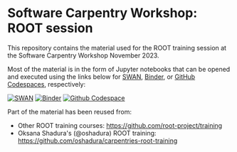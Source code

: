 # Software Carpentry Workshop: ROOT session

This repository contains the material used for the ROOT training session at the Software Carpentry Workshop November 2023.

Most of the material is in the form of Jupyter notebooks that can be opened and executed using the links below for [SWAN](https://swan.cern.ch), [Binder](https://mybinder.org), or [GitHub Codespaces](https://github.com/features/codespaces), respectively:

[![SWAN](https://swan.web.cern.ch/sites/swan.web.cern.ch/files/pictures/open_in_swan.svg)](https://cern.ch/swanserver/cgi-bin/go?projurl=https://github.com/root-project/software-carpentry.git)
[![Binder](https://mybinder.org/badge_logo.svg)](https://mybinder.org/v2/gh/root-project/software-carpentry/main)
[![Github Codespace](https://img.shields.io/badge/open-GH_Codespaces-blue?logo=github)](https://codespaces.new/root-project/software-carpentry?quickstart=1)

Part of the material has been reused from:
* Other ROOT training courses: https://github.com/root-project/training
* Oksana Shadura's (@oshadura) ROOT training: https://github.com/oshadura/carpentries-root-training
